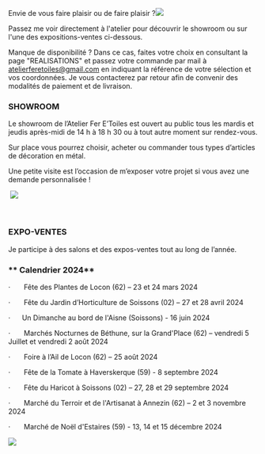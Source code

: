 
Envie de vous faire plaisir ou de faire plaisir ?![](</asset/oiseau stylisé.jpg>)

Passez me voir directement à l'atelier pour découvrir le showroom ou sur l'une des expositions-ventes ci-dessous.

Manque de disponibilité ? Dans ce cas, faites votre choix en consultant la page "REALISATIONS" et passez votre commande par mail à [atelierferetoiles@gmail.com](mailto:atelierferetoiles@gmail.com) en indiquant la référence de votre sélection et vos coordonnées. Je vous contacterez par retour afin de convenir des modalités de paiement et de livraison.

### SHOWROOM

Le showroom de l’Atelier Fer E’Toiles est ouvert au public  tous les mardis et jeudis après-midi de 14 h à 18 h 30 ou à tout autre moment sur rendez-vous.

Sur place vous pourrez choisir, acheter ou commander tous types d’articles de décoration en métal.

Une petite visite est l’occasion de m’exposer votre projet si vous avez une demande personnalisée !

 ![](</asset/show room 1.png>)

 

### EXPO-VENTES

Je participe à des salons et des expos-ventes tout au long de l’année.  

### **\*\* Calendrier 2024\*\***

·       Fête des Plantes de Locon (62) – 23 et 24 mars 2024

·       Fête du Jardin d’Horticulture de Soissons (02) – 27 et 28 avril 2024

·       Un Dimanche au bord de l'Aisne (Soissons) - 16 juin 2024

·       Marchés Nocturnes de Béthune, sur la Grand'Place (62) –  vendredi 5 Juillet et vendredi 2 août 2024

·       Foire à l’Ail de Locon (62) – 25 août 2024

·       Fête de la Tomate à Haverskerque (59) - 8 septembre 2024

·       Fête du Haricot à Soissons (02) – 27, 28 et 29 septembre 2024

·       Marché du Terroir et de l'Artisanat à Annezin (62) – 2 et 3 novembre 2024

·       Marché de Noël d'Estaires (59) - 13, 14 et 15 décembre 2024

![](</asset/expo vente 2.png>)
